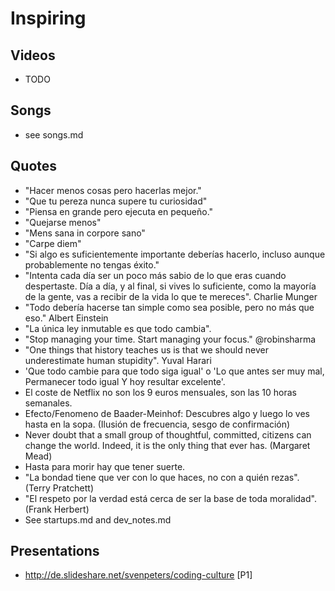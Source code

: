 Inspiring
=========



Videos
------
 * TODO

Songs
-----
 * see songs.md

Quotes
-------
 * "Hacer menos cosas pero hacerlas mejor."
 * "Que tu pereza nunca supere tu curiosidad"
 * "Piensa en grande pero ejecuta en pequeño."
 * "Quejarse menos"
 * "Mens sana in corpore sano"
 * "Carpe diem"
 * "Si algo es suficientemente importante deberías hacerlo, incluso aunque probablemente no tengas éxito."
 * "Intenta cada día ser un poco más sabio de lo que eras cuando despertaste. Día a día, y al final, si vives lo suficiente, como la mayoría de la gente, vas a recibir de la vida lo que te mereces". Charlie Munger
 * "Todo debería hacerse tan simple como sea posible, pero no más que eso." Albert Einstein
 * "La única ley inmutable es que todo cambia".
 * "Stop managing your time. Start managing your focus." @robinsharma
 * "One things that history teaches us is that we should never underestimate human stupidity". Yuval Harari
 * 'Que todo cambie para que todo siga igual' o 'Lo que antes ser muy mal, Permanecer todo igual Y hoy resultar excelente'.
 * El coste de Netflix no son los 9 euros mensuales, son las 10 horas semanales.
 * Efecto/Fenomeno de Baader-Meinhof: Descubres algo y luego lo ves hasta en la sopa. (Ilusión de frecuencia, sesgo de confirmación)
 * Never doubt that a small group of thoughtful, committed, citizens can change the world. Indeed, it is the only thing that ever has. (Margaret Mead) 
 * Hasta para morir hay que tener suerte.
 * "La bondad tiene que ver con lo que haces, no con a quién rezas". (Terry Pratchett)
 * "El respeto por la verdad está cerca de ser la base de toda moralidad". (Frank Herbert)
 * See startups.md and dev_notes.md

Presentations
-------------

* http://de.slideshare.net/svenpeters/coding-culture [P1]

